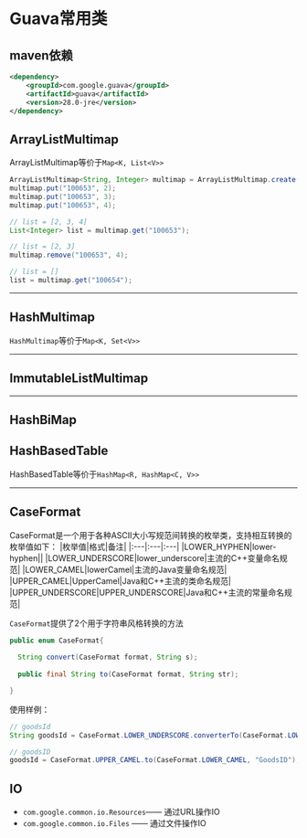 
# Guava常用类

## maven依赖
```xml
<dependency>
    <groupId>com.google.guava</groupId>
    <artifactId>guava</artifactId>
    <version>28.0-jre</version>
</dependency>

```


## <a name ="ArrayListMultimap">ArrayListMultimap</a>
ArrayListMultimap等价于`Map<K, List<V>>`

```java
ArrayListMultimap<String, Integer> multimap = ArrayListMultimap.create();
multimap.put("100653", 2);
multimap.put("100653", 3);
multimap.put("100653", 4);

// list = [2, 3, 4]
List<Integer> list = multimap.get("100653");

// list = [2, 3]
multimap.remove("100653", 4);

// list = []
list = multimap.get("100654");

```


----
## <a name="HashMultimap">HashMultimap</a>

`HashMultimap`等价于`Map<K, Set<V>>`



----
## <a name="ImmutableListMultimap">ImmutableListMultimap</a>



  
----
## <a name ="HashBiMap">HashBiMap</a>



## <a name="HashBasedTable">HashBasedTable</a>
HashBasedTable等价于`HashMap<R, HashMap<C, V>>`



---
## <a name="CaseFormat">CaseFormat</a>

CaseFormat是一个用于各种ASCII大小写规范间转换的枚举类，支持相互转换的枚举值如下：
|枚举值|格式|备注|
|:---|:---|:---|
|LOWER_HYPHEN|lower-hyphen||
|LOWER_UNDERSCORE|lower_underscore|主流的C++变量命名规范|
|LOWER_CAMEL|lowerCamel|主流的Java变量命名规范|
|UPPER_CAMEL|UpperCamel|Java和C++主流的类命名规范|
|UPPER_UNDERSCORE|UPPER_UNDERSCORE|Java和C++主流的常量命名规范|


`CaseFormat`提供了2个用于字符串风格转换的方法
```java
public enum CaseFormat{
  
  String convert(CaseFormat format, String s);
  
  public final String to(CaseFormat format, String str);

}

```

使用样例：
```java
// goodsId
String goodsId = CaseFormat.LOWER_UNDERSCORE.converterTo(CaseFormat.LOWER_CAMEL).convert("goods_id");

// goodsID
goodsId = CaseFormat.UPPER_CAMEL.to(CaseFormat.LOWER_CAMEL, "GoodsID");
```


## <a name="IO">IO</a>

+ `com.google.common.io.Resources`—— 通过URL操作IO
+ `com.google.common.io.Files` —— 通过文件操作IO





